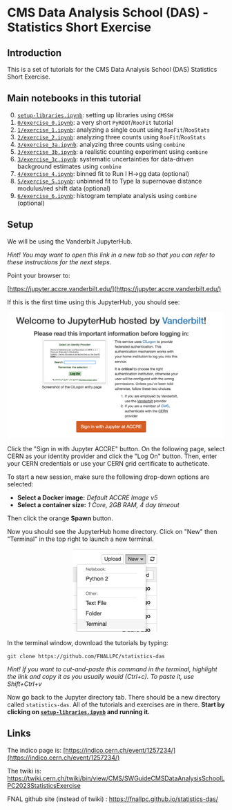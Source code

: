 # CMS Data Analysis School (DAS) - Statistics Short Exercise

## Introduction

This is a set of tutorials for the CMS Data Analysis School (DAS) Statistics Short Exercise. 

## Main notebooks in this tutorial

 0. [`setup-libraries.ipynb`](setup-libraries.ipynb): setting up libraries using `CMSSW`
 1. [`0/exercise_0.ipynb`](0/exercise_0.ipynb): a very short `PyROOT`/`RooFit` tutorial
 2. [`1/exercise_1.ipynb`](1/exercise_1.ipynb): analyzing a single count using `RooFit`/`RooStats` 
 3. [`2/exercise_2.ipynb`](2/exercise_2.ipynb): analyzing three counts using `RooFit`/`RooStats`
 4. [`3/exercise_3a.ipynb`](3/exercise_3a.ipynb): analyzing three counts using `combine`
 5. [`3/exercise_3b.ipynb`](3/exercise_3b.ipynb): a realistic counting experiment using `combine`
 6. [`3/exercise_3c.ipynb`](3/exercise_3c.ipynb): systematic uncertainties for data-driven background estimates using `combine`
 7. [`4/exercise_4.ipynb`](4/exercise_4.ipynb): binned fit to Run I H->gg data (optional)
 8. [`5/exercise_5.ipynb`](5/exercise_5.ipynb): unbinned fit to Type Ia supernovae distance modulus/red shift data (optional)
 9. [`6/exercise_6.ipynb`](6/exercise_6.ipynb): histogram template analysis using `combine` (optional)
 
## Setup

We will be using the Vanderbilt JupyterHub. 

*Hint! You may want to open this link in a new tab so that you can refer to these instructions for the next steps.*

Point your browser to:

[https://jupyter.accre.vanderbilt.edu/](https://jupyter.accre.vanderbilt.edu/)


If this is the first time using this JupyterHub, you should see:

<p align="center">
  <img src="vanderbilt.png" width="500"/>
</p>

Click the "Sign in with Jupyter ACCRE" button. On the following page, select CERN as your identity provider and click the "Log On" button. Then, enter your CERN credentials or use your CERN grid certificate to autheticate.  

To start a new session, make sure the following drop-down options are selected:
* **Select a Docker image:** *Default ACCRE Image v5*
* **Select a container size:** *1 Core, 2GB RAM, 4 day timeout*

Then click the orange **Spawn** button.

Now you should see the JupyterHub home directory. Click on "New" then "Terminal" in the top right to launch a new terminal.

<p align="center">
  <img src="new_terminal.png" width="200"/>
</p>

In the terminal window, download the tutorials by typing:

```
git clone https://github.com/FNALLPC/statistics-das
```

*Hint! If you want to cut-and-paste this command in the terminal, highlight the link and copy it as you usually would (Ctrl+c). To paste it, use Shift+Ctrl+v*

Now go back to the Jupyter directory tab. There should be a new directory called `statistics-das`. All of the tutorials and exercises are in there.  **Start by clicking on [`setup-libraries.ipynb`](setup-libraries.ipynb) and running it.**

## Links

The indico page is: [https://indico.cern.ch/event/1257234/](https://indico.cern.ch/event/1257234/)

The twiki is: <https://twiki.cern.ch/twiki/bin/view/CMS/SWGuideCMSDataAnalysisSchoolLPC2023StatisticsExercise>

FNAL github site (instead of twiki) : <https://fnallpc.github.io/statistics-das/>
